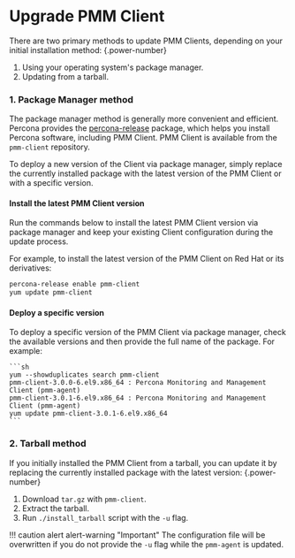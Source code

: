 # Upgrade PMM Client

There are two primary methods to update PMM Clients, depending on your initial installation method:
{.power-number}

1. Using your operating system's package manager.
2. Updating from a tarball.

### 1. Package Manager method

The package manager method is generally more convenient and efficient. Percona provides the [percona-release](https://docs.percona.com/percona-software-repositories/installing.html) package, which helps you install Percona software, including PMM Client. PMM Client is available from the `pmm-client` repository.

To deploy a new version of the Client via package manager, simply replace the currently installed package with the latest version of the PMM Client or with a specific version.

#### Install the latest PMM Client version

Run the commands below to install the latest PMM Client version via package manager and keep your existing Client configuration during the update process.

For example, to install the latest version of the PMM Client on Red Hat or its derivatives:

 ```sh
 percona-release enable pmm-client
 yum update pmm-client
 ```

#### Deploy a specific version

To deploy a specific version of the PMM Client via package manager, check the available versions and then provide the full name of the package. For example:

    ```sh
    yum --showduplicates search pmm-client
    pmm-client-3.0.0-6.el9.x86_64 : Percona Monitoring and Management Client (pmm-agent)
    pmm-client-3.0.1-6.el9.x86_64 : Percona Monitoring and Management Client (pmm-agent)
    yum update pmm-client-3.0.1-6.el9.x86_64
    ```

### 2. Tarball method

If you initially installed the PMM Client from a tarball, you can update it by replacing the currently installed package with the latest version:
{.power-number}

 1. Download `tar.gz` with `pmm-client`.
 2. Extract the tarball.
 3. Run `./install_tarball` script with the `-u` flag.

!!! caution alert alert-warning "Important"
    The configuration file will be overwritten if you do not provide the `-u` flag while the `pmm-agent` is updated.
